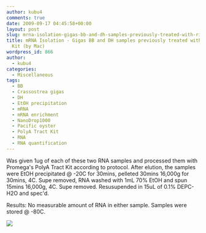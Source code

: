 ```yaml
---
author: kubu4
comments: true
date: 2009-09-17 04:45:58+00:00
layout: post
slug: mrna-isolation-gigas-bb-and-dh-samples-previously-treated-with-ribominus-kit-by-mac-2
title: mRNA Isolation - Gigas BB and DH samples previously treated with Ribominus
  Kit (by Mac)
wordpress_id: 866
author:
  - kubu4
categories:
  - Miscellaneous
tags:
  - BB
  - Crassostrea gigas
  - DH
  - EtOH precipitation
  - mRNA
  - mRNA enrichment
  - NanoDrop1000
  - Pacific oyster
  - PolyA Tract Kit
  - RNA
  - RNA quantification
---
```


Was given 1ug of each of these two RNA samples and processed them with Promega's PolyA Tract Kit according to protocol. After elution, the samples were EtOH precipitated @ -20C for 30mins, pelleted 30mins 16,000g for 30mins, 4C. Supe removed, RNA washed with 1mL 70% EtOH and spun 15mins 16,000g, 4C. Supe removed. Resusupended in 15uL of 0.1% DEPC-H2O and spec'd.

Results: No measurable amount of RNA in either sample. Samples were stored @ -80C.

![](https://eagle.fish.washington.edu/Arabidopsis/RNA%20Spec%20Readings/20090916%20mRNA%20BB%20DH%20ribominus_polyA.jpg)
